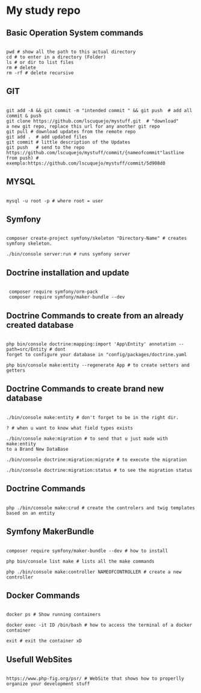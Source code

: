 # My study repo

## Basic Operation System commands
```

pwd # show all the path to this actual directory
cd # to enter in a directory (Folder)
ls # or dir to list files
rm # delete
rm -rf # delete recursive

```

## GIT
```

git add -A && git commit -m "intended commit " && git push  # add all commit & push
git clone https://github.com/lscuquejo/mystuff.git  # "download"
a new git repo, replace this url for any another git repo
git pull # download updates from the remote repo
git add .  # add updated files
git commit # little description of the Updates
git push   # send to the repo
https://github.com/lscuquejo/mystuff/commit/{nameofcommit"lastline from push) # exemplo:https://github.com/lscuquejo/mystuff/commit/5d908d0 

```

## MYSQL
```

mysql -u root -p # where root = user

```

## Symfony
```

composer create-project symfony/skeleton "Directory-Name" # creates symfony skeleton.

./bin/console server:run # runs symfony server

```

## Doctrine installation and update
```

 composer require symfony/orm-pack
 composer require symfony/maker-bundle --dev

```

## Doctrine Commands to create from an already created database
```

php bin/console doctrine:mapping:import 'App\Entity' annotation --path=src/Entity # dont
forget to configure your database in "config/packages/doctrine.yaml

php bin/console make:entity --regenerate App # to create setters and getters

```

## Doctrine Commands to create brand new database
```

./bin/console make:entity # don't forget to be in the right dir.

? # when u want to know what field types exists

./bin/console make:migration # to send that u just made with make:entity 
to a Brand New DataBase

./bin/console doctrine:migration:migrate # to execute the migration

./bin/console doctrine:migration:status # to see the migration status

```
## Doctrine Commands
```

php ./bin/console make:crud # create the controlers and twig templates 
based on an entity

```
## Symfony MakerBundle
```

composer require symfony/maker-bundle --dev # how to install

php bin/console list make # lists all the make commands

php ./bin/console make:controller NAMEOFCONTROLLER # create a new controller

```

## Docker Commands
```

docker ps # Show running containers

docker exec -it ID /bin/bash # how to access the terminal of a docker container

exit # exit the container xD

```

## Usefull WebSites
```

https://www.php-fig.org/psr/ # WebSite that shows how to properlly organize your development stuff

```
